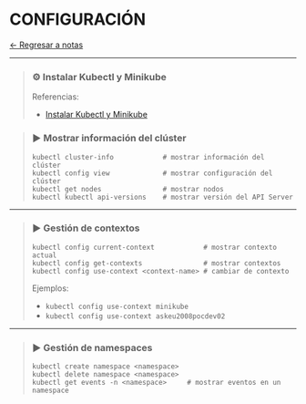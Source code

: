 # CONFIGURACIÓN

[← Regresar a notas](../../README.md) <br>

----

> ### ⚙️ Instalar Kubectl y Minikube
> Referencias:
>   - [Instalar Kubectl y Minikube](https://youtu.be/hPlioIpgTuQ?si=VHKb_K0cKTd_-4aK)

> ### ▶️ Mostrar información del clúster
> ```shell script 
> kubectl cluster-info            # mostrar información del clúster
> kubectl config view             # mostrar configuración del clúster
> kubectl get nodes               # mostrar nodos
> kubectl kubectl api-versions    # mostrar versión del API Server
> ```
----

> ### ▶️ Gestión de contextos
> ```shell script 
> kubectl config current-context            # mostrar contexto actual
> kubectl config get-contexts               # mostrar contextos
> kubectl config use-context <context-name> # cambiar de contexto
> ```
> Ejemplos:<br>
> - `kubectl config use-context minikube`
> - `kubectl config use-context askeu2008pocdev02`

---

> ### ▶️ **Gestión de namespaces**
> ```shell script
> kubectl create namespace <namespace>
> kubectl delete namespace <namespace>
> kubectl get events -n <namespace>     # mostrar eventos en un namespace
> ```